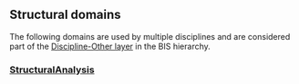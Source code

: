 ## Structural domains

The following domains are used by multiple disciplines and are considered part of the [Discipline-Other layer](../../guide/intro/bis-organization.md) in the BIS hierarchy.

### [StructuralAnalysis](../StructuralAnalysis.ecschema.md)

<!-- TODO: Enable once StructuralDesign schema is released
### [StructuralDesign](../StructuralDesign.ecschema.md)
-->
